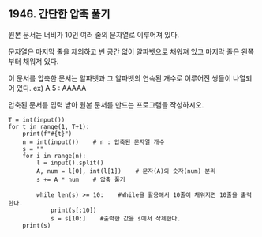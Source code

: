## 1946. 간단한 압축 풀기
원본 문서는 너비가 10인 여러 줄의 문자열로 이루어져 있다.

문자열은 마지막 줄을 제외하고 빈 공간 없이 알파벳으로 채워져 있고 마지막 줄은 왼쪽부터 채워져 있다.

이 문서를 압축한 문서는 알파벳과 그 알파벳의 연속된 개수로 이루어진 쌍들이 나열되어 있다. ex) A 5 :  AAAAA

압축된 문서를 입력 받아 원본 문서를 만드는 프로그램을 작성하시오.
```
T = int(input())
for t in range(1, T+1):
    print(f"#{t}")
    n = int(input())    # n : 압축된 문자열 개수
    s = ""
    for i in range(n):
        l = input().split()
        A, num = l[0], int(l[1])    # 문자(A)와 숫자(num) 분리
        s += A * num    # 압축 풀기
        
        while len(s) >= 10:    #While을 활용해서 10줄이 채워지면 10줄을 출력한다.
            print(s[:10])
            s = s[10:]    #출력한 값을 s에서 삭제한다.
    print(s)
```
